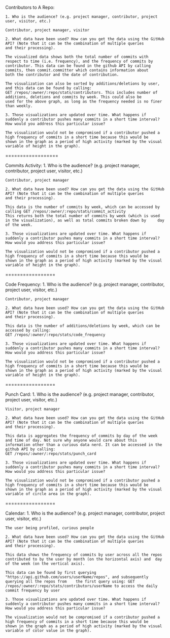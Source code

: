 Contributors to A Repo:

	1. Who is the audience? (e.g. project manager, contributor, project user, visitor, etc.)
	
	Contributor, project manager, visitor
	
	2. What data have been used? How can you get the data using the GitHub API? (Note that it can be the combination of multiple queries 	   and their processing).
	
	The visualized data shows both the total number of commits with respect to time (i.e. frequency), and the frequency of commits by 
	contributor. This data can be found in the github API by calling commits, then commit.committer which contains information about 		both the contributor and the date of contribution. 
	
	The visualization can also be sorted by additions/deletions by user, and this data can be found by calling:
	GET /repos/:owner/:repo/stats/contributors. This includes number of additions, deletions and commits by week. This could also be 		used for the above graph, as long as the frequency needed is no finer than weekly.
	
	3. Those visualizations are updated over time. What happens if suddenly a contributor pushes many commits in a short time interval? 	   How would you address this particular issue?
	
	The visualization would not be compromised if a contributor pushed a high frequency of commits in a short time because this would be 	shown in the graph as a period of high activity (marked by the visual variable of height in the graph).
	
==================

Commits Activity:
	1. Who is the audience? (e.g. project manager, contributor, project user, visitor, etc.)
	
	Contributor, project manager
	
	2. What data have been used? How can you get the data using the GitHub API? (Note that it can be the combination of multiple queries 	   and their processing).
	
	This data is the number of commits by week, which can be accessed by calling GET /repos/:owner/:repo/stats/commit_activity
	This returns both the total number of commits by week (which is used in the visualization), as well as total commits broken down by 	day of the week.
	
	3. Those visualizations are updated over time. What happens if suddenly a contributor pushes many commits in a short time interval? 	   How would you address this particular issue?
	
	The visualization would not be compromised if a contributor pushed a high frequency of commits in a short time because this would be 	shown in the graph as a period of high activity (marked by the visual variable of height in the graph).

=================
	
Code Frequency:
	1. Who is the audience? (e.g. project manager, contributor, project user, visitor, etc.)
	
	Contributor, project manager
	
	2. What data have been used? How can you get the data using the GitHub API? (Note that it can be the combination of multiple queries 	   and their processing).
	
	This data is the number of additions/deletions by week, which can be accessed by calling:
	GET /repos/:owner/:repo/stats/code_frequency
	
	3. Those visualizations are updated over time. What happens if suddenly a contributor pushes many commits in a short time interval? 	   How would you address this particular issue?
	
	The visualization would not be compromised if a contributor pushed a high frequency of commits in a short time because this would be 	shown in the graph as a period of high activity (marked by the visual variable of height in the graph).
		
=================
	
Punch Card:
	1. Who is the audience? (e.g. project manager, contributor, project user, visitor, etc.)
	
	Visitor, project manager
	
	2. What data have been used? How can you get the data using the GitHub API? (Note that it can be the combination of multiple queries 	   and their processing).
	
	This data is aggregates the frequency of commits by day of the week and time of day. Not sure why anyone would care about this 			information other than a curious data nerd. It can be accessed in the github API by calling:
	GET /repos/:owner/:repo/stats/punch_card
	
	3. Those visualizations are updated over time. What happens if suddenly a contributor pushes many commits in a short time interval? 	   How would you address this particular issue?
	
	The visualization would not be compromised if a contributor pushed a high frequency of commits in a short time because this would be 	shown in the graph as a period of high activity (marked by the visual variable of circle area in the graph).
	
=================
	
Calendar:
	1. Who is the audience? (e.g. project manager, contributor, project user, visitor, etc.)
	
	The user being profiled, curious people
	
	2. What data have been used? How can you get the data using the GitHub API? (Note that it can be the combination of multiple queries 	   and their processing).
	
	This data shows the frequency of commits by user across all the repos contributed to by the user by month (on the horizontal axis) and 	day of the week (on the vertical axis).
	
	This data can be found by first querying "https://api.github.com/users/userName/repos", and subsequently querying all the repos from 	the first query using: GET /repos/:owner/:repo/stats/contributors/userName to access the daily commit frequency by user
	
	3. Those visualizations are updated over time. What happens if suddenly a contributor pushes many commits in a short time interval? 	   How would you address this particular issue?
	
	The visualization would not be compromised if a contributor pushed a high frequency of commits in a short time because this would be 	shown in the graph as a period of high activity (marked by the visual variable of color value in the graph).
	
